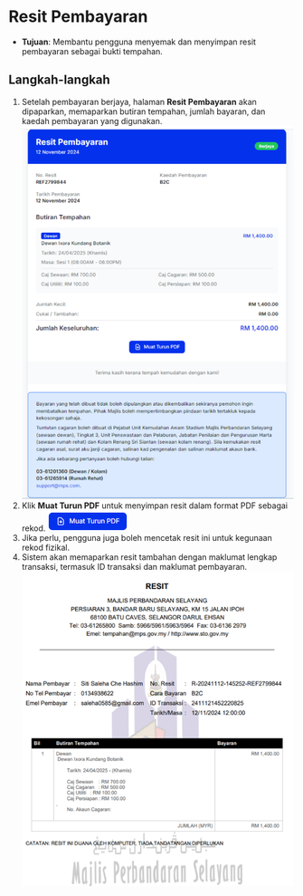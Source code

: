 # Resit Pembayaran

- **Tujuan**: Membantu pengguna menyemak dan menyimpan resit pembayaran sebagai bukti tempahan.

## Langkah-langkah

1.  Setelah pembayaran berjaya, halaman **Resit Pembayaran** akan dipaparkan, memaparkan butiran tempahan, jumlah bayaran, dan kaedah pembayaran yang digunakan.
    ![Rujuk Gambar 8](../../images/resit.png)
2.  Klik **Muat Turun PDF** untuk menyimpan resit dalam format PDF sebagai rekod.
    ![Rujuk Gambar 9](../../images/pdf.png)
3.  Jika perlu, pengguna juga boleh mencetak resit ini untuk kegunaan rekod fizikal.
4.  Sistem akan memaparkan resit tambahan dengan maklumat lengkap transaksi, termasuk ID transaksi dan maklumat pembayaran.
    ![Rujuk Gambar 10](../../images/resit2.png)
